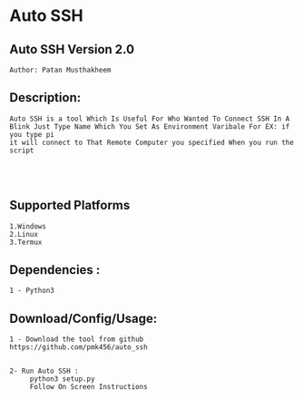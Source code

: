 # Auto SSH

## Auto SSH Version 2.0
    Author: Patan Musthakheem

## Description:
    Auto SSH is a tool Which Is Useful For Who Wanted To Connect SSH In A Blink Just Type Name Which You Set As Environment Varibale For EX: if you type pi
    it will connect to That Remote Computer you specified When you run the script   
<br /><br />
## Supported Platforms
    1.Windows
    2.Linux
    3.Termux
## Dependencies :
    1 - Python3

## Download/Config/Usage:
    1 - Download the tool from github
    https://github.com/pmk456/auto_ssh    

    
    2- Run Auto SSH :
         python3 setup.py
         Follow On Screen Instructions	   
      

